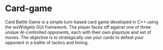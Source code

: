 # Card-game
Card Battle Game is a simple turn-based card game developed in C++ using the wxWidgets GUI framework. The player faces off against one of three unique AI-controlled opponents, each with their own playstyle and set of moves. The objective is to strategically use your cards to defeat your opponent in a battle of tactics and timing.
